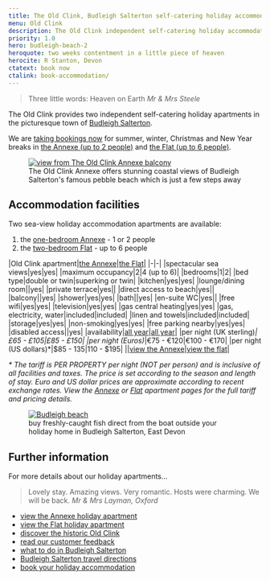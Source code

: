```yaml
---
title: The Old Clink, Budleigh Salterton self-catering holiday accommodation
menu: Old Clink
description: The Old Clink independent self-catering holiday accommodation apartments in Budleigh Salterton, East Devon, UK.
priority: 1.0
hero: budleigh-beach-2
heroquote: two weeks contentment in a little piece of heaven
herocite: R Stanton, Devon
ctatext: book now
ctalink: book-accommodation/
---
```


> Three little words: Heaven on Earth
<cite>Mr &amp; Mrs Steele</cite>

The Old Clink provides two independent self-catering holiday apartments in the picturesque town of [Budleigh Salterton]([root]about-budleigh-salterton/).

We are [taking bookings now]([root]book-accommodation/) for summer, winter, Christmas and New Year breaks in [the Annexe (up to 2 people)]([root]apartment-1-annexe/) and [the Flat (up to 6 people)]([root]apartment-2-flat/).

<figure>

  <a href="[root]images/annexe-view-1.jpg" class="progressive replace">
    <img src="[root]images/preview/annexe-view-1.jpg" alt="view from The Old Clink Annexe balcony" class="preview" />
  </a>

  <figcaption>The Old Clink Annexe offers stunning coastal views of Budleigh Salterton's famous pebble beach which is just a few steps away</figcaption>

</figure>

## Accommodation facilities

Two sea-view holiday accommodation apartments are available:

1. the [one-bedroom Annexe]([root]apartment-1-annexe/) - 1 or 2 people
1. the [two-bedroom Flat]([root]apartment-2-flat/) - up to 6 people

|Old Clink apartment|[the Annexe]([root]apartment-1-annexe/)|[the Flat]([root]apartment-2-flat/)|
|-|-|
|spectacular sea views|yes|yes|
|maximum occupancy|2|4 (up to 6)|
|bedrooms|1|2|
|bed type|double or twin|superking or twin|
|kitchen|yes|yes|
|lounge/dining room||yes|
|private terrace|yes||
|direct access to beach|yes||
|balcony||yes|
|shower|yes|yes|
|bath||yes|
|en-suite WC|yes||
|free wifi|yes|yes|
|television|yes|yes|
|gas central heating|yes|yes|
|gas, electricity, water|included|included|
|linen and towels|included|included|
|storage|yes|yes|
|non-smoking|yes|yes|
|free parking nearby|yes|yes|
|disabled access||yes|
|availability|[all year]([root]apartment-1-annexe/#accommodation-availability)|[all year]([root]apartment-2-flat/#accommodation-availability)|
|per night (UK sterling)*|£65 - £105|£85 - £150|
|per night (Euros)*|€75 - €120|€100 - €170|
|per night (US dollars)*|$85 - $135|$110 - $195|
||[view the Annexe]([root]apartment-1-annexe/)|[view the flat]([root]apartment-2-flat/)|

_* The tariff is PER PROPERTY per night (NOT per person) and is inclusive of all facilities and taxes. The price is set according to the season and length of stay. Euro and US dollar prices are approximate according to recent exchange rates. View the [Annexe]([root]apartment-1-annexe/#accommodation-tariff) or [Flat]([root]apartment-2-flat/#accommodation-tariff) apartment pages for the full tariff and pricing details._

<figure>

  <a href="[root]images/budleigh-beach-1.jpg" class="progressive replace">
    <img src="[root]images/preview/budleigh-beach-1.jpg" alt="Budleigh beach" class="preview" />
  </a>

  <figcaption>buy freshly-caught fish direct from the boat outside your holiday home in Budleigh Salterton, East Devon</figcaption>

</figure>

## Further information
For more details about our holiday apartments&hellip;

> Lovely stay. Amazing views. Very romantic. Hosts were charming. We will be back.
<cite>Mr &amp; Mrs Layman, Oxford</cite>

* [view the Annexe holiday apartment]([root]apartment-1-annexe/)
* [view the Flat holiday apartment]([root]apartment-2-flat/)
* [discover the historic Old Clink]([root]about-old-clink/)
* [read our customer feedback]([root]about-old-clink/testimonials/)
* [what to do in Budleigh Salterton]([root]about-budleigh-salterton/)
* [Budleigh Salterton travel directions]([root]book-accommodation/travel/)
* [book your holiday accommodation]([root]book-accommodation/)
